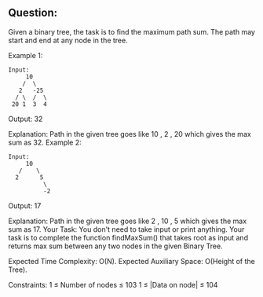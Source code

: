 ## Question:  

Given a binary tree, the task is to find the maximum path sum. The path may start and end at any node in the tree.

Example 1:
```
Input:   
     10  
    /  \  
   2   -25  
  / \  /  \  
 20 1  3  4
```
Output: 32  

Explanation: Path in the given tree goes
like 10 , 2 , 20 which gives the max
sum as 32.
Example 2:
```
Input:  
     10  
   /    \  
  2      5  
          \  
          -2
```
Output: 17  

Explanation: Path in the given tree goes
like 2 , 10 , 5 which gives the max sum
as 17.
Your Task:
You don't need to take input or print anything. Your task is to complete the function findMaxSum() that takes root as input and returns max sum between any two nodes in the given Binary Tree.

Expected Time Complexity: O(N).
Expected Auxiliary Space: O(Height of the Tree).

Constraints:
1 ≤ Number of nodes ≤ 103
1 ≤ |Data on node| ≤ 104
